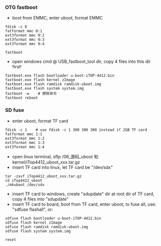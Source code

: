 ### OTG fastboot
- boot from EMMC, enter uboot, format EMMC
```
fdisk -c 0
fatformat mmc 0:1
ext3format mmc 0:2
ext3format mmc 0:3
ext3format mmc 0:4

fastboot
```
- open windows cmd @ USB_fastboot_tool dir, copy 4 files into this dir first!
```
fastboot.exe flash bootloader u-boot-iTOP-4412.bin
fastboot.exe flash kernel zImage
fastboot.exe flash ramdisk ramdisk-uboot.img
fastboot.exe flash system system.img
fastboot -w    # 擦除命令
fastboot reboot
```
### SD fuse
- enter uboot, format TF card
```
fdisk -c 1    # use fdisk -c 1 300 300 300 instead if 2GB TF card
fatformat mmc 1:1
ext3format mmc 1:2
ext3format mmc 1:3
ext3format mmc 1:4

```
- open linux terminal, sftp <topeet CD root>/06_源码_uboot 和 kernel/iTop4412_uboot_xxx.tar.gz
- insert TF card into linux, let TF card be "/dev/sdx"
```
tar -zxvf iTop4412_uboot_xxx.tar.gz
cd iTop4412_uboot
./mkuboot /dev/sdx
```
- insert TF card to windows, create "sdupdate" dir at root dir of TF card, copy 4 files into "sdupdate"
- insert TF card to board, boot from TF card, enter uboot, to fuse all, use: "sdfuse flashall", or:
```
sdfuse flash bootloader u-boot-iTOP-4412.bin
sdfuse flash kernel zImage
sdfuse flash ramdisk ramdisk-uboot.img
sdfuse flash system system.img

reset
```